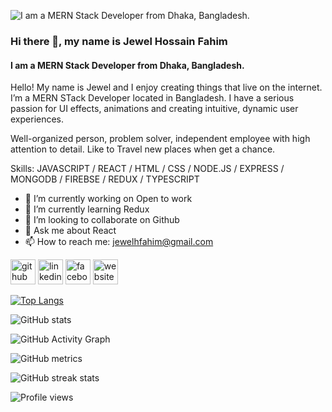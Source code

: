 ![I am a MERN Stack Developer from Dhaka, Bangladesh.](https://media.licdn.com/dms/image/D5616AQER4o0P4pcxQQ/profile-displaybackgroundimage-shrink_350_1400/0/1670427498882?e=1680739200&v=beta&t=yVmTJeMVgfTRpWhY2qbrdtqos-l1hy5n_ukszO3NZ1Y)

### Hi there 👋, my name is Jewel Hossain Fahim
#### I am a MERN Stack Developer from Dhaka, Bangladesh.


Hello! My name is Jewel and I enjoy creating things that live on the internet. I’m a MERN STack Developer located in Bangladesh. I have a serious passion for UI effects, animations and creating intuitive, dynamic user experiences.

Well-organized person, problem solver, independent employee with high attention to detail. Like to Travel new places when get a chance.

Skills: JAVASCRIPT / REACT / HTML / CSS / NODE.JS / EXPRESS / MONGODB / FIREBSE / REDUX / TYPESCRIPT

- 🔭 I’m currently working on Open to work 
- 🌱 I’m currently learning Redux 
- 👯 I’m looking to collaborate on Github 
- 💬 Ask me about React 
- 📫 How to reach me: jewelhfahim@gmail.com 


[<img src='https://cdn.jsdelivr.net/npm/simple-icons@3.0.1/icons/github.svg' alt='github' height='40'>](https://github.com/https://github.com/JewelHFahim)  [<img src='https://cdn.jsdelivr.net/npm/simple-icons@3.0.1/icons/linkedin.svg' alt='linkedin' height='40'>](https://www.linkedin.com/in/https://www.linkedin.com/in/jewelhfahim//)  [<img src='https://cdn.jsdelivr.net/npm/simple-icons@3.0.1/icons/facebook.svg' alt='facebook' height='40'>](https://www.facebook.com/https://www.facebook.com/jewelhfahim)  [<img src='https://cdn.jsdelivr.net/npm/simple-icons@3.0.1/icons/icloud.svg' alt='website' height='40'>](https://jewelhfahim.netlify.app/)  

[![Top Langs](https://github-readme-stats.vercel.app/api/top-langs/?username=https://github.com/JewelHFahim)](https://github.com/anuraghazra/github-readme-stats)

![GitHub stats](https://github-readme-stats.vercel.app/api?username=https://github.com/JewelHFahim&show_icons=true&count_private=true)  

![GitHub Activity Graph](https://activity-graph.herokuapp.com/graph?username=https://github.com/JewelHFahim)  

![GitHub metrics](https://metrics.lecoq.io/https://github.com/JewelHFahim)  

![GitHub streak stats](https://streak-stats.demolab.com/?user=https://github.com/JewelHFahim)  

![Profile views](https://gpvc.arturio.dev/https://github.com/JewelHFahim)  
